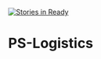 [![Stories in Ready](https://badge.waffle.io/IntegerCompany/PS-Logistics.png?label=ready&title=Ready)](https://waffle.io/IntegerCompany/PS-Logistics)
# PS-Logistics
